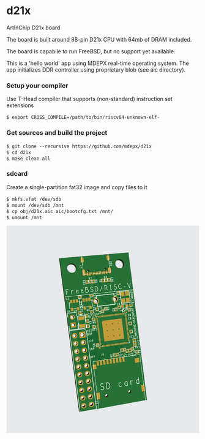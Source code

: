 # d21x

ArtInChip D21x board

The board is built around 88-pin D21x CPU with 64mb of DRAM included.

The board is capabile to run FreeBSD, but no support yet available.

This is a 'hello world' app using MDEPX real-time operating system. The app initializes DDR controller using proprietary blob (see aic directory).

### Setup your compiler

Use T-Head compiler that supports (non-standard) instruction set extensions

    $ export CROSS_COMPILE=/path/to/bin/riscv64-unknown-elf-

### Get sources and build the project
    $ git clone --recursive https://github.com/mdepx/d21x
    $ cd d21x
    $ make clean all

### sdcard ###

Create a single-partition fat32 image and copy files to it

    $ mkfs.vfat /dev/sdb
    $ mount /dev/sdb /mnt
    $ cp obj/d21x.aic aic/bootcfg.txt /mnt/
    $ umount /mnt

![d21x](https://raw.githubusercontent.com/mdepx/d21x/main/images/d21x.png)
